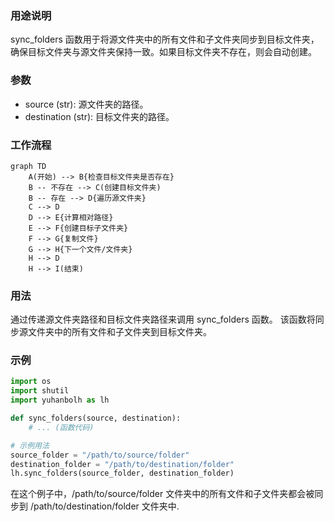 ### 用途说明

sync_folders 函数用于将源文件夹中的所有文件和子文件夹同步到目标文件夹，确保目标文件夹与源文件夹保持一致。如果目标文件夹不存在，则会自动创建。

### 参数

* source (str): 源文件夹的路径。
* destination (str): 目标文件夹的路径。
### 工作流程

```mermaid
graph TD
    A(开始) --> B{检查目标文件夹是否存在}
    B -- 不存在 --> C(创建目标文件夹)
    B -- 存在 --> D{遍历源文件夹}
    C --> D
    D --> E{计算相对路径}
    E --> F{创建目标子文件夹}
    F --> G{复制文件}
    G --> H{下一个文件/文件夹}
    H --> D
    H --> I(结束)
```

### 用法

通过传递源文件夹路径和目标文件夹路径来调用 sync_folders 函数。 该函数将同步源文件夹中的所有文件和子文件夹到目标文件夹。

### 示例

```python
import os
import shutil
import yuhanbolh as lh

def sync_folders(source, destination):
    # ... (函数代码)

# 示例用法
source_folder = "/path/to/source/folder"
destination_folder = "/path/to/destination/folder"
lh.sync_folders(source_folder, destination_folder)
```

在这个例子中，/path/to/source/folder 文件夹中的所有文件和子文件夹都会被同步到 /path/to/destination/folder 文件夹中.

